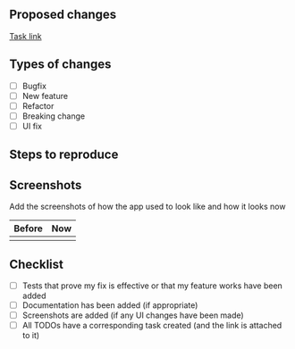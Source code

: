 ## Proposed changes

[Task link]()

## Types of changes

- [ ] Bugfix
- [ ] New feature
- [ ] Refactor
- [ ] Breaking change
- [ ] UI fix

## Steps to reproduce

## Screenshots

Add the screenshots of how the app used to look like and how it looks now

| Before | Now |
| ------ | --- |
|        |     |

## Checklist

- [ ] Tests that prove my fix is effective or that my feature works have been added
- [ ] Documentation has been added (if appropriate)
- [ ] Screenshots are added (if any UI changes have been made)
- [ ] All TODOs have a corresponding task created (and the link is attached to it)
